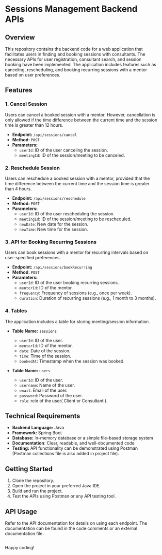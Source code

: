 # Sessions Management Backend APIs

## Overview

This repository contains the backend code for a web application that facilitates users in finding and booking sessions with consultants. The necessary APIs for user registration, consultant search, and session booking have been implemented. The application includes features such as canceling, rescheduling, and booking recurring sessions with a mentor based on user preferences.

## Features

### 1. Cancel Session

Users can cancel a booked session with a mentor. However, cancellation is only allowed if the time difference between the current time and the session time is greater than 12 hours.

- **Endpoint:** `/api/sessions/cancel`
- **Method:** `POST`
- **Parameters:**
  - `userId`: ID of the user canceling the session.
  - `meetingId`: ID of the session/meeting to be canceled.

### 2. Reschedule Session

Users can reschedule a booked session with a mentor, provided that the time difference between the current time and the session time is greater than 4 hours.

- **Endpoint:** `/api/sessions/reschedule`
- **Method:** `POST`
- **Parameters:**
  - `userId`: ID of the user rescheduling the session.
  - `meetingId`: ID of the session/meeting to be rescheduled.
  - `newDate`: New date for the session.
  - `newTime`: New time for the session.

### 3. API for Booking Recurring Sessions

Users can book sessions with a mentor for recurring intervals based on user-specified preferences.

- **Endpoint:** `/api/sessions/bookRecurring`
- **Method:** `POST`
- **Parameters:**
  - `userId`: ID of the user booking recurring sessions.
  - `mentorId`: ID of the mentor.
  - `frequency`: Frequency of sessions (e.g., once per week).
  - `duration`: Duration of recurring sessions (e.g., 1 month to 3 months).

### 4. Tables

The application includes a table for storing meeting/session information.

- **Table Name:** `sessions`

  - `userId`: ID of the user.
  - `mentorId`: ID of the mentor.
  - `date`: Date of the session.
  - `time`: Time of the session.
  - `bookedAt`: Timestamp when the session was booked.

- **Table Name:** `users`
  - `userId`: ID of the user.
  - `username`: Name of the user.
  - `email`: Email of the user.
  - `password`: Password of the user.
  - `role`: role of the user( Client or Consultant ).

## Technical Requirements

- **Backend Language:** Java
- **Framework:** Spring Boot
- **Database:** In-memory database or a simple file-based storage system
- **Documentation:** Clear, readable, and well-documented code
- **Testing:** API functionality can be demonstrated using Postman (Postman collections file is also added in project file).

## Getting Started

1. Clone the repository.
2. Open the project in your preferred Java IDE.
3. Build and run the project.
4. Test the APIs using Postman or any API testing tool.

## API Usage

Refer to the API documentation for details on using each endpoint. The documentation can be found in the code comments or an external documentation file.

##

Happy coding!
